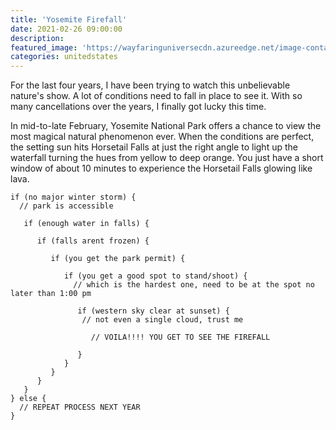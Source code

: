 ```yaml
---
title: 'Yosemite Firefall'
date: 2021-02-26 09:00:00
description:
featured_image: 'https://wayfaringuniversecdn.azureedge.net/image-container/thumbnails/unitedstates/yosemiteFirefall.jpg'
categories: unitedstates
---
```


For the last four years, I have been trying to watch this unbelievable nature's show. A lot of conditions need to fall in place to see it. With so many cancellations over the years, I finally got lucky this time.<br>

In mid-to-late February, Yosemite National Park offers a chance to view the most magical natural phenomenon ever. When the conditions are perfect, the setting sun hits Horsetail Falls at just the right angle to light up the waterfall turning the hues from yellow to deep orange. You just have a short window of about 10 minutes to experience the Horsetail Falls glowing like lava.

```
if (no major winter storm) {
  // park is accessible

   if (enough water in falls) {

      if (falls arent frozen) {

         if (you get the park permit) {

            if (you get a good spot to stand/shoot) {
              // which is the hardest one, need to be at the spot no later than 1:00 pm

               if (western sky clear at sunset) {
                // not even a single cloud, trust me

                  // VOILA!!!! YOU GET TO SEE THE FIREFALL

               }
            }
         }
      }
   }
} else {
  // REPEAT PROCESS NEXT YEAR
}
```
